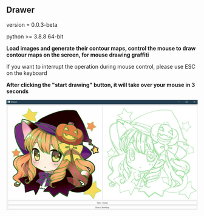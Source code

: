 ## Drawer

version = 0.0.3-beta

python >= 3.8.8 64-bit

**Load images and generate their contour maps, control the mouse to draw contour maps on the screen, for mouse drawing graffiti**

If you want to interrupt the operation during mouse control, please use ESC on the keyboard

**After clicking the "start drawing" button, it will take over your mouse in 3 seconds**

![示例](./docs/example.png)